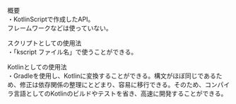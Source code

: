 概要<br>
・KotlinScriptで作成したAPI。<br>
フレームワークなどは使っていない。<br>

スクリプトとしての使用法<br>
・「kscript ファイル名」で使うことができる。<br>

Kotlinとしての使用法<br>
・Gradleを使用し、Kotlinに変換することができる。構文がほぼ同じであるため、修正は依存関係の整理にとどまり、容易に移行できる。そのため、コンパイラ言語としてのKotlinのビルドやテストを省き、高速に開発することができる。
